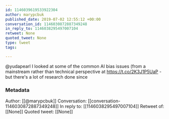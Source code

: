 ```yaml
---
id: 1146039619533922304
author: marypcbuk
published_date: 2019-07-02 12:55:12 +00:00
conversation_id: 1146030872887349248
in_reply_to: 1146038295497007104
retweet: None
quoted_tweet: None
type: tweet
tags:

---
```


@yudapearl I looked at some of the common AI bias issues (from a mainstream rather than technical perspective at https://t.co/2K3J1P5UaP - but there's a lot of research done since

### Metadata

Author: [[@marypcbuk]]
Conversation: [[conversation-1146030872887349248]]
In reply to: [[1146038295497007104]]
Retweet of: [[None]]
Quoted tweet: [[None]]
